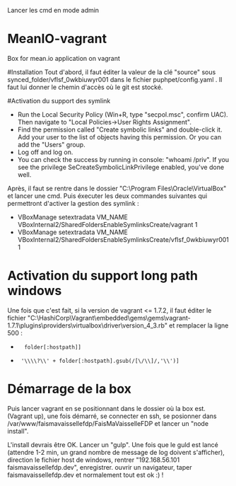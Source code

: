 Lancer les cmd en mode admin 

# MeanIO-vagrant
Box for mean.io application on vagrant

#Installation
Tout d'abord, il faut éditer la valeur de la clé "source" sous synced_folder/vflsf_0wkbiuwyr001 dans le fichier puphpet/config.yaml . Il faut lui donner le chemin d'accès où le git est stocké. 

#Activation du support des symlink
* Run the Local Security Policy (Win+R, type "secpol.msc", confirm UAC). Then navigate to "Local Policies->User Rights Assignment".
* Find the permission called "Create symbolic links" and double-click it. Add your user to the list of objects having this permission. Or you can add the "Users" group. 
* Log off and log on. 
* You can check the success by running in console: "whoami /priv". If you see the privilege SeCreateSymbolicLinkPrivilege enabled, you've done well.

Après, il faut se rentre dans le dossier "C:\Program Files\Oracle\VirtualBox" et lancer une cmd. Puis éxecuter les deux commandes suivantes qui permettront d'activer la gestion des symlink : 

* VBoxManage setextradata VM_NAME VBoxInternal2/SharedFoldersEnableSymlinksCreate/vagrant 1
* VBoxManage setextradata VM_NAME VBoxInternal2/SharedFoldersEnableSymlinksCreate/vflsf_0wkbiuwyr001 1

# Activation du support long path windows
Une fois que c'est fait, si la version de vagrant <= 1.7.2, il faut éditer le fichier "C:\HashiCorp\Vagrant\embedded\gems\gems\vagrant-1.7.1\plugins\providers\virtualbox\driver\version_4_3.rb" et remplacer la ligne 500 : 

-       folder[:hostpath]]
+      '\\\\?\\' + folder[:hostpath].gsub(/[\/\\]/,'\\')]

# Démarrage de la box
Puis lancer vagrant en se positionnant dans le dossier où la box est. (Vagrant up), une fois démarré, se connecter en ssh, se posionner dans /var/www/faismavaissellefdp/FaisMaVaisselleFDP et lancer un "node install". 

L'install devrais être OK. Lancer un "gulp". Une fois que le guld est lancé (attendre 1-2 min, un grand nombre de message de log doivent s'afficher), direction le fichier host de windows, rentrer "192.168.56.101 faismavaissellefdp.dev", enregistrer. ouvrir un navigateur, taper faismavaissellefdp.dev et normalement tout est ok :) ! 
